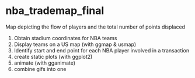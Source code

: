 # nba_trademap_final
Map depicting the flow of players and the total number of points displaced

1. Obtain stadium coordinates for NBA teams
2. Display teams on a US map (with ggmap & usmap)
3. Identify start and end point for each NBA player involved in a transaction
4. create static plots (with ggplot2)
5. animate (with gganimate)
6. combine gifs into one
